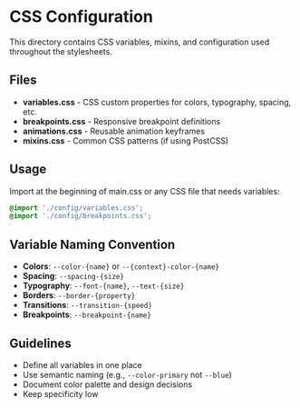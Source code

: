 # CSS Configuration

This directory contains CSS variables, mixins, and configuration used throughout the stylesheets.

## Files

- **variables.css** - CSS custom properties for colors, typography, spacing, etc.
- **breakpoints.css** - Responsive breakpoint definitions
- **animations.css** - Reusable animation keyframes
- **mixins.css** - Common CSS patterns (if using PostCSS)

## Usage

Import at the beginning of main.css or any CSS file that needs variables:

```css
@import './config/variables.css';
@import './config/breakpoints.css';
```

## Variable Naming Convention

- **Colors**: `--color-{name}` or `--{context}-color-{name}`
- **Spacing**: `--spacing-{size}`
- **Typography**: `--font-{name}`, `--text-{size}`
- **Borders**: `--border-{property}`
- **Transitions**: `--transition-{speed}`
- **Breakpoints**: `--breakpoint-{name}`

## Guidelines

- Define all variables in one place
- Use semantic naming (e.g., `--color-primary` not `--blue`)
- Document color palette and design decisions
- Keep specificity low